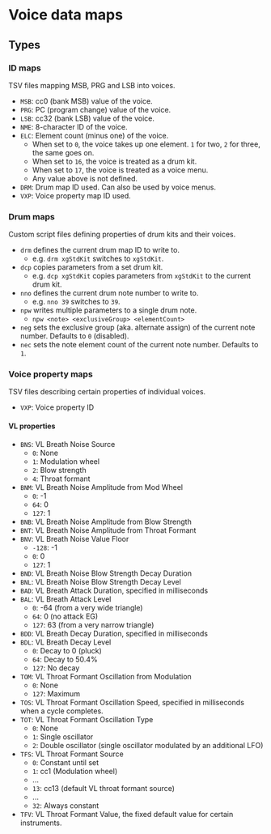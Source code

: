 # Voice data maps
## Types
### ID maps
TSV files mapping MSB, PRG and LSB into voices.

- `MSB`: cc0 (bank MSB) value of the voice.
- `PRG`: PC (program change) value of the voice.
- `LSB`: cc32 (bank LSB) value of the voice.
- `NME`: 8-character ID of the voice.
- `ELC`: Element count (minus one) of the voice.
  - When set to `0`, the voice takes up one element. `1` for two, `2` for three, the same goes on.
  - When set to `16`, the voice is treated as a drum kit.
  - When set to `17`, the voice is treated as a voice menu.
  - Any value above is not defined.
- `DRM`: Drum map ID used. Can also be used by voice menus.
- `VXP`: Voice property map ID used.

### Drum maps
Custom script files defining properties of drum kits and their voices.

- `drm` defines the current drum map ID to write to.
  - e.g. `drm xgStdKit` switches to `xgStdKit`.
- `dcp` copies parameters from a set drum kit.
  - e.g. `dcp xgStdKit` copies parameters from `xgStdKit` to the current drum kit.
- `nno` defines the current drum note number to write to.
  - e.g. `nno 39` switches to `39`.
- `npw` writes multiple parameters to a single drum note.
  - `npw <note> <exclusiveGroup> <elementCount>`
- `neg` sets the exclusive group (aka. alternate assign) of the current note number. Defaults to `0` (disabled).
- `nec` sets the note element count of the current note number. Defaults to `1`.

### Voice property maps
TSV files describing certain properties of individual voices.

- `VXP`: Voice property ID

#### VL properties
- `BNS`: VL Breath Noise Source
  - `0`: None
  - `1`: Modulation wheel
  - `2`: Blow strength
  - `4`: Throat formant
- `BNM`: VL Breath Noise Amplitude from Mod Wheel
  - `0`: -1
  - `64`: 0
  - `127`: 1
- `BNB`: VL Breath Noise Amplitude from Blow Strength
- `BNT`: VL Breath Noise Amplitude from Throat Formant
- `BNV`: VL Breath Noise Value Floor
  - `-128`: -1
  - `0`: 0
  - `127`: 1
- `BND`: VL Breath Noise Blow Strength Decay Duration
- `BNL`: VL Breath Noise Blow Strength Decay Level
- `BAD`: VL Breath Attack Duration, specified in milliseconds
- `BAL`: VL Breath Attack Level
  - `0`: -64 (from a very wide triangle)
  - `64`: 0 (no attack EG)
  - `127`: 63 (from a very narrow triangle)
- `BDD`: VL Breath Decay Duration, specified in milliseconds
- `BDL`: VL Breath Decay Level
  - `0`: Decay to 0 (pluck)
  - `64`: Decay to 50.4%
  - `127`: No decay
- `TOM`: VL Throat Formant Oscillation from Modulation
  - `0`: None
  - `127`: Maximum
- `TOS`: VL Throat Formant Oscillation Speed, specified in milliseconds when a cycle completes.
- `TOT`: VL Throat Formant Oscillation Type
  - `0`: None
  - `1`: Single oscillator
  - `2`: Double oscillator (single oscillator modulated by an additional LFO)
- `TFS`: VL Throat Formant Source
  - `0`: Constant until set
  - `1`: cc1 (Modulation wheel)
  - ...
  - `13`: cc13 (default VL throat formant source)
  - ...
  - `32`: Always constant
- `TFV`: VL Throat Formant Value, the fixed default value for certain instruments.